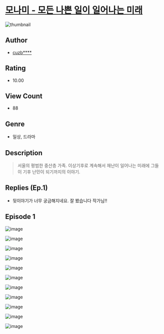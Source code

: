 # [모나미 - 모든 나쁜 일이 일어나는 미래](https://comic.naver.com/challenge/list?titleId=810974)
![thumbnail](https://image-comic.pstatic.net/user_contents_data/challenge_comic/2023/05/25/367140/upload_4135774926755358265_480x623.jpeg)

## Author
- [cuzb****](https://comic.naver.com/artistTitle?id=367140)

## Rating
- 10.00

## View Count
- 88

## Genre
- 일상, 드라마

## Description
> 서울의 평범한 중산층 가족. 이상기후로 계속해서 재난이 일어나는 미래에 그들이 기후 난민이 되기까지의 이야기.

## Replies (Ep.1)
- 뒷이야기가 너무 궁금해지네요. 잘 봤습니다 작가님!!

## Episode 1
![image](https://image-comic.pstatic.net/user_contents_data/challenge_comic/2023/05/25/367140/upload_3774922696717317988.jpeg)

![image](https://image-comic.pstatic.net/user_contents_data/challenge_comic/2023/05/25/367140/upload_4122590485210543411.jpeg)

![image](https://image-comic.pstatic.net/user_contents_data/challenge_comic/2023/05/25/367140/upload_3689402678698862137.jpeg)

![image](https://image-comic.pstatic.net/user_contents_data/challenge_comic/2023/05/25/367140/upload_3618751578340929584.jpeg)

![image](https://image-comic.pstatic.net/user_contents_data/challenge_comic/2023/05/25/367140/upload_7148731263526462774.jpeg)

![image](https://image-comic.pstatic.net/user_contents_data/challenge_comic/2023/05/25/367140/upload_7018351186716930609.jpeg)

![image](https://image-comic.pstatic.net/user_contents_data/challenge_comic/2023/05/25/367140/upload_3559640733700206898.jpeg)

![image](https://image-comic.pstatic.net/user_contents_data/challenge_comic/2023/05/25/367140/upload_7378363166737392230.jpeg)

![image](https://image-comic.pstatic.net/user_contents_data/challenge_comic/2023/05/25/367140/upload_4063711650525701689.jpeg)

![image](https://image-comic.pstatic.net/user_contents_data/challenge_comic/2023/05/25/367140/upload_7018122685950865463.jpeg)

![image](https://image-comic.pstatic.net/user_contents_data/challenge_comic/2023/05/25/367140/upload_3774967807477036130.jpeg)
